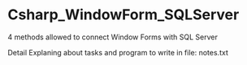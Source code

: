 # Csharp_WindowForm_SQLServer
4 methods allowed to connect Window Forms with SQL Server


Detail Explaning about tasks and program to write in file: notes.txt

